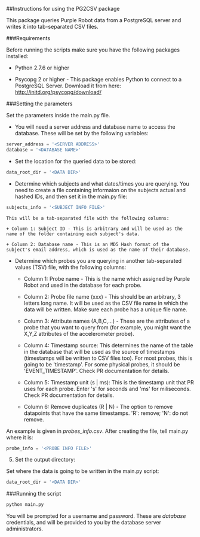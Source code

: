 ##Instructions for using the PG2CSV package

This package queries Purple Robot data from a PostgreSQL server and writes it into tab-separated CSV files.

###Requirements

Before running the scripts make sure you have the following packages installed:

* Python 2.7.6 or higher

* Psycopg 2 or higher - This package enables Python to connect to a PostgreSQL Server. Download it from here:
http://initd.org/psycopg/download/

###Setting the parameters

Set the parameters inside the main.py file. 

* You will need a server address and database name to access the database. These will be set by the following variables:
```python
server_address = '<SERVER ADDRESS>'
database = '<DATABASE NAME>'
```

* Set the location for the queried data to be stored:

```python
data_root_dir = '<DATA DIR>'
```

* Determine which subjects and what dates/times you are querying. You need to create a file containing informaion on the subjects actual and hashed IDs, and then set it in the main.py file:

```python
subjects_info = '<SUBJECT INFO FILE>'
```
	This will be a tab-separated file with the following columns:

	+ Column 1: Subject ID - This is arbitrary and will be used as the name of the folder containing each subject's data.

	+ Column 2: Database name - This is an MD5 Hash format of the subject's email address, which is used as the name of their database.
<!-- Columns 3-5: Date (yyyy-mm-dd) - the start date 
Columns 6-7: Time (HH:mm) - the start time (the hour is in 24-hour format).
Columns 8-10: Date (yyyy-mm-dd) - the end date 
Columns 11-12: Time (HH:mm) - the end time (the hour is in 24-hour format).
 -->

* Determine which probes you are querying in another tab-separated values (TSV) file, with the following columns:

	+ Column 1: Probe name - This is the name which assigned by Purple Robot and used in the database for each probe.

	+ Column 2: Probe file name (xxx) - This should be an arbitrary, 3 letters long name. It will be used as the CSV file name in which the data will be written. Make sure each probe has a unique file name.

	+ Column 3: Attribute names (A,B,C,...) - These are the attributes of a probe that you want to query from (for example, you might want the X,Y,Z attributes of the accelerometer probe).

	+ Column 4: Timestamp source: This determines the name of the table in the database that will be used as the source of timestamps (timestamps will be written to CSV files too). For most probes, this is going to be 'timestamp'. For some physical probes, it should be 'EVENT_TIMESTAMP'. Check PR documentation for details.

	+ Column 5: Timestamp unit (s | ms): This is the timestamp unit that PR uses for each probe. Enter 's' for seconds and 'ms' for miliseconds. Check PR documentation for details.

	+ Column 6: Remove duplicates (R | N) - The option to remove datapoints that have the same timestamps. 'R': remove; 'N': do not remove.

An example is given in *probes_info.csv*. After creating the file, tell main.py where it is:

```python
probe_info = '<PROBE INFO FILE>'
```

5. Set the output directory:

Set where the data is going to be written in the main.py script:

```python
data_root_dir = '<DATA DIR>'
```

###Running the script

```python
python main.py
```

You will be prompted for a username and password. These are *database* credentials, and will be provided to you by the database server administrators.
